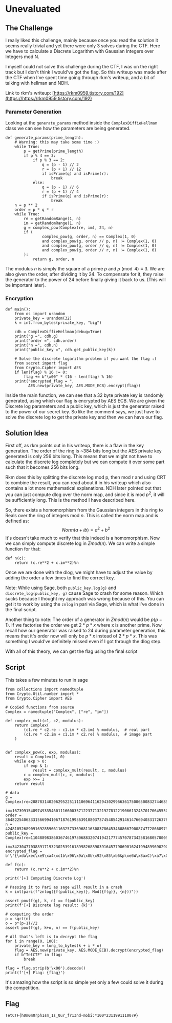 # Unevaluated
## The Challenge
I really liked this challenge, mainly because once you read the solution it seems really trivial and yet there were only 3 solves during the CTF. Here we have to calculate a Discrete Logarithm with Gaussian Integers over Integers mod N.

I myself could not solve this challenge during the CTF, I was on the right track but I don't think I would've got the flag. So this writeup was made after the CTF when I've spent time going through rkm's writeup, and a bit of talking with hellman and NDH.

Link to rkm's writeup: [https://rkm0959.tistory.com/192](https://https://rkm0959.tistory.com/192)

### Parameter Generation
Looking at the `generate_params` method inside the `ComplexDiffieHellman` class we can see how the parameters are being generated. 
```python=
def generate_params(prime_length):
    # Warning: this may take some time :)
    while True:
        p = getPrime(prime_length)
        if p % 4 == 3:
            if p % 3 == 2:
                q = (p - 1) // 2
                r = (p + 1) // 12
                if isPrime(q) and isPrime(r):
                    break
            else:
                q = (p - 1) // 6
                r = (p + 1) // 4
                if isPrime(q) and isPrime(r):
                    break
    n = p ** 2
    order = p * q * r
    while True:
        re = getRandomRange(1, n)
        im = getRandomRange(1, n)
        g = complex_pow(Complex(re, im), 24, n)
        if (
                complex_pow(g, order, n) == Complex(1, 0)
                and complex_pow(g, order // p, n) != Complex(1, 0)
                and complex_pow(g, order // q, n) != Complex(1, 0)
                and complex_pow(g, order // r, n) != Complex(1, 0)
        ):
            return g, order, n
```
The modulus $n$ is  simply the square of a prime $p$ and $p \pmod 4 \equiv 3$. We are also given the order, after dividing it by 24. To compensate for it, they raise the generator to the power of 24 before finally giving it back to us. (This will be important later).

### Encryption
```python=
def main():
    from os import urandom
    private_key = urandom(32)
    k = int.from_bytes(private_key, "big")

    cdh = ComplexDiffieHellman(debug=True)
    print("g =", cdh.g)
    print("order =", cdh.order)
    print("n =", cdh.n)
    print("public_key =", cdh.get_public_key(k))

    # Solve the discrete logarithm problem if you want the flag :)
    from secret import flag
    from Crypto.Cipher import AES
    if len(flag) % 16 != 0:
        flag += b"\x00" * (16 - len(flag) % 16)
    print("encrypted_flag = ",
          AES.new(private_key, AES.MODE_ECB).encrypt(flag))
```
Inside the main function, we can see that a 32 byte private key is randomly generated, using which our flag is encrypted by AES ECB. We are given the Discrete log parameters and a public key, which is just the generator raised to the power of our secret key. So like the comment says, we just have to solve the discrete log to get the private key and then we can have our flag.

## Solution Idea
First off, as rkm points out in his writeup, there is a flaw in the key generation. The order of the ring is ~384 bits long but the AES private key generated is only 256 bits long. This means that we might not have to calculate the discrete log completely but we can compute it over some part such that it becomes 256 bits long.

Rkm does this by splitting the discrete log mod p, then mod r and using CRT to combine the result, you can read about it in his writeup which also contains a lot more mathematical explanations. NDH later pointed out that you can just compute dlog over the norm map, and since it is mod $p^2$, it will be sufficiently long. This is the method I have described here.

So, there exists a homomorphism from the Gaussian integers in this ring to Reals over the ring of integers mod $n$. This is called the norm map and is defined as:
$$
Norm(a + ib) = a^2 + b^2
$$
It's doesn't take much to verify that this indeed is a homomorphism.
Now we can simply compute discrete log in $Zmod(n)$. We can write a simple function for that:
```python=
def n(c):
    return (c.re**2 + c.im**2)%n
```

Once we are done with the dlog, we might have to adjust the value by adding the order a few times to find the correct key.

Note: While using Sage, both `public_key.log(g)` and `discrete_log(public_key, g)` cause Sage to crash for some reason. Which sucks because I thought my approach was wrong because of this. You can get it to work by using the `znlog` in pari via Sage, which is what I've done in the final script.

Another thing to note: The order of a generator in $Zmod(n)$ would be $p(p-1)$. If we factorise the order we get $2*p*x$ where x is another prime. Now recall how our generator was raised to 24 during parameter generation, this means that it's order now will only be $p*x$ instead of $2*p*x$. This was something I would've definitely missed even if I got through the dlog step.

With all of this theory, we can get the flag using the final script

## Script
This takes a few minutes to run in sage
```python=
from collections import namedtuple
from Crypto.Util.number import *
from Crypto.Cipher import AES

# Copied functions from source
Complex = namedtuple("Complex", ["re", "im"])

def complex_mult(c1, c2, modulus):
    return Complex(
        (c1.re * c2.re - c1.im * c2.im) % modulus,  # real part
        (c1.re * c2.im + c1.im * c2.re) % modulus,  # image part
    )


def complex_pow(c, exp, modulus):
    result = Complex(1, 0)
    while exp > 0:
        if exp & 1:
            result = complex_mult(result, c, modulus)
        c = complex_mult(c, c, modulus)
        exp >>= 1
    return result

# data
g = Complex(re=20878314020629522511110696411629430299663617500650083274468525283663940214962,
            im=16739915489749335460111660035712237713219278122190661324570170645550234520364)
order = 364822540633315669941067187619936391080373745485429146147669403317263780363306505857156064209602926535333071909491
n = 42481052689091692859661163257336968116308378645346086679008747728668973847769
public_key = Complex(re=11048898386036746197306883207419421777457078734258168057000593553461884996107,
                     im=34230477038891719323025391618998268890391645779869016241994899690290519616973)
encrypted_flag = b'\'{\xda\xec\xe9\xa4\xc1b\x96\x9a\x8b\x92\x85\xb6&p\xe6W\x8axC)\xa7\x0f(N\xa1\x0b\x05\x19@<T>L9!\xb7\x9e3\xbc\x99\xf0\x8f\xb3\xacZ:\xb3\x1c\xb9\xb7;\xc7\x8a:\xb7\x10\xbd\x07"\xad\xc5\x84'

def f(c):
    return (c.re**2 + c.im**2)%n

print('[+] Computing Discrete Log')

# Passing it to Pari as sage will result in a crash
k = int(pari(f"znlog({f(public_key)}, Mod({f(g)}, {n}))"))

assert pow(f(g), k, n) == f(public_key)
print(f'[+] Discrete log result: {k}')

# computing the order
p = sqrt(n)
o = p*(p-1)//2
assert pow(f(g), k+o, n) == f(public_key)

# All that's left is to decrypt the flag
for i in range(0, 100):
    private_key = long_to_bytes(k + i * o)
    flag = AES.new(private_key, AES.MODE_ECB).decrypt(encrypted_flag)
    if b"TetCTF" in flag:
        break

flag = flag.strip(b'\x00').decode()
print(f'[+] Flag: {flag}')
```

It's amazing how the script is so simple yet only a few could solve it during the competition.

## Flag
```
TetCTF{h0m0m0rph1sm_1s_0ur_fr13nd-mobi:*100*231199111007#}
```
